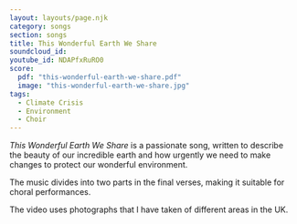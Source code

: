 ```yaml
---
layout: layouts/page.njk
category: songs
section: songs
title: This Wonderful Earth We Share
soundcloud_id:
youtube_id: NDAPfxRuRO0
score:
  pdf: "this-wonderful-earth-we-share.pdf"
  image: "this-wonderful-earth-we-share.jpg"
tags:
  - Climate Crisis
  - Environment
  - Choir
---
```


*This Wonderful Earth We Share* is a passionate song, written to describe the beauty of our incredible earth and how urgently we need to make changes to protect our wonderful environment.

The music divides into two parts in the final verses, making it suitable for choral performances.

The video uses photographs that I have taken of different areas in the UK.

